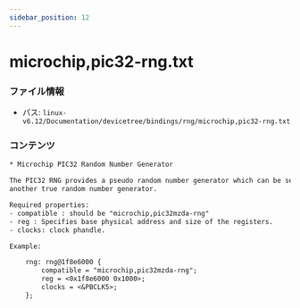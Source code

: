 ```yaml
---
sidebar_position: 12
---
```

# microchip,pic32-rng.txt

### ファイル情報

- パス: `linux-v6.12/Documentation/devicetree/bindings/rng/microchip,pic32-rng.txt`

### コンテンツ

```txt
* Microchip PIC32 Random Number Generator

The PIC32 RNG provides a pseudo random number generator which can be seeded by
another true random number generator.

Required properties:
- compatible : should be "microchip,pic32mzda-rng"
- reg : Specifies base physical address and size of the registers.
- clocks: clock phandle.

Example:

	rng: rng@1f8e6000 {
		compatible = "microchip,pic32mzda-rng";
		reg = <0x1f8e6000 0x1000>;
		clocks = <&PBCLK5>;
	};

```
